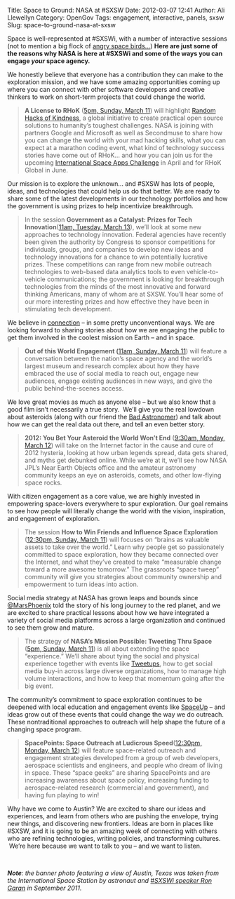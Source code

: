 Title: Space to Ground: NASA at #SXSW
Date: 2012-03-07 12:41
Author: Ali Llewellyn
Category: OpenGov
Tags: engagement, interactive, panels, sxsw
Slug: space-to-ground-nasa-at-sxsw

Space is well-represented at \#SXSWi, with a number of interactive
sessions (not to mention a big flock of [angry space birds…][]) **Here
are just some of the reasons why NASA is here at \#SXSWi and some of the
ways you can engage *your* space agency.**

We honestly believe that everyone has a contribution they can make to
the exploration mission, and we have some amazing opportunities coming
up where you can connect with other software developers and creative
thinkers to work on short-term projects that could change the world.

> **A License to RHoK** ([5pm, Sunday, March 11][]) will highlight
> [Random Hacks of Kindness][], a global initiative to create practical
> open source solutions to humanity’s toughest challenges. NASA is
> joining with partners Google and Microsoft as well as Secondmuse to
> share how you can change the world with your mad hacking skills, what
> you can expect at a marathon coding event, what kind of technology
> success stories have come out of RHoK… and how you can join us for the
> upcoming [International Space Apps Challenge][] in April and for RHoK
> Global in June.

Our mission is to explore the unknown… and \#SXSW has lots of people,
ideas, and technologies that could help us do that better. We are ready
to share some of the latest developments in our technology portfolios
and how the government is using prizes to help incentivize breakthrough.

> In the session **Government as a Catalyst: Prizes for Tech
> Innovation**([11am, Tuesday, March 13][]), we’ll look at some new
> approaches to technology innovation. Federal agencies have recently
> been given the authority by Congress to sponsor competitions for
> individuals, groups, and companies to develop new ideas and technology
> innovations for a chance to win potentially lucrative prizes. These
> competitions can range from new mobile outreach technologies to
> web-based data analytics tools to even vehicle-to-vehicle
> communications; the government is looking for breakthrough
> technologies from the minds of the most innovative and forward
> thinking Americans, many of whom are at SXSW. You’ll hear some of our
> more interesting prizes and how effective they have been in
> stimulating tech development.

We believe in [connection][] – in some pretty unconventional ways. We
are looking forward to sharing stories about how we are engaging the
public to get them involved in the coolest mission on Earth – and in
space.

> **Out of this World Engagement (**[11am, Sunday, March 11][]) will
> feature a conversation between the nation’s space agency and the
> world’s largest museum and research complex about how they have
> embraced the use of social media to reach out, engage new audiences,
> engage existing audiences in new ways, and give the public
> behind-the-scenes access.

We love great movies as much as anyone else – but we also know that a
good film isn’t necessarily a true story.  We’ll give you the real
lowdown about asteroids (along with our friend the [Bad Astronomer][])
and talk about how we can get the real data out there, and tell an even
better story.

> **2012: You Bet Your Asteroid the World Won’t End** ([9:30am, Monday,
> March 12][]) will take on the Internet factor in the cause and cure of
> 2012 hysteria, looking at how urban legends spread, data gets shared,
> and myths get debunked online. While we’re at it, we’ll see how NASA
> JPL’s Near Earth Objects office and the amateur astronomy community
> keeps an eye on asteroids, comets, and other low-flying space rocks.

With citizen engagement as a core value, we are highly invested in
empowering space-lovers everywhere to spur exploration. Our goal remains
to see how people will literally change the world with the vision,
inspiration, and engagement of exploration.

> The session **How to Win Friends and Influence Space Exploration**
> ([12:30pm, Sunday, March 11][]) will focuses on “brains as valuable
> assets to take over the world.” Learn why people get so passionately
> committed to space exploration, how they became connected over the
> Internet, and what they’ve created to make “measurable change toward a
> more awesome tomorrow.” The grassroots “space tweep” community will
> give you strategies about community ownership and empowerment to turn
> ideas into action.

Social media strategy at NASA has grown leaps and bounds since
[@MarsPhoenix][] told the story of his long journey to the red planet,
and we are excited to share practical lessons about how we have
integrated a variety of social media platforms across a large
organization and continued to see them grow and mature.

> The strategy of **NASA’s Mission Possible: Tweeting Thru Space**
> ([5pm, Sunday, March 11][1]) is all about extending the space
> “experience.” We’ll share about tying the social and physical
> experience together with events like [Tweetups][], how to get social
> media buy-in across large diverse organizations, how to manage high
> volume interactions, and how to keep that momentum going after the big
> event.

The community’s commitment to space exploration continues to be deepened
with local education and engagement events like [SpaceUp][] – and ideas
grow out of these events that could change the way we do outreach. These
nontraditional approaches to outreach will help shape the future of a
changing space program.

> **SpacePoints: Space Outreach at Ludicrous Speed**([12:30pm, Monday,
> March 12][]) will feature space-related outreach and engagement
> strategies developed from a group of web developers, aerospace
> scientists and engineers, and people who dream of living in space.
> These “space geeks” are sharing SpacePoints and are increasing
> awareness about space policy, increasing funding to aerospace-related
> research (commercial and government), and having fun playing to win!

Why have we come to Austin? We are excited to share our ideas and
experiences, and learn from others who are pushing the envelope, trying
new things, and discovering new frontiers. Ideas are born in places like
\#SXSW, and it is going to be an amazing week of connecting with others
who are refining technologies, writing policies, and transforming
cultures.  We’re here because we want to talk to you – and we want to
listen.

 

***Note**: the banner photo featuring a view of Austin, Texas was taken
from the International Space Station by astronaut and [\#SXSWi speaker
Ron Garan][12:30pm, Sunday, March 11] in September 2011.*

 

 

  [angry space birds…]: http://www.youtube.com/watch?feature=player_embedded&v=9YZ_yLQadBg
  [5pm, Sunday, March 11]: http://schedule.sxsw.com/2012/events/event_IAP10214
  [Random Hacks of Kindness]: http://www.rhok.org/
  [International Space Apps Challenge]: http://spaceappschallenge.org/
  [11am, Tuesday, March 13]: http://schedule.sxsw.com/2012/events/event_IAP11048
  [connection]: http://www.nasa.gov/connect/
  [11am, Sunday, March 11]: http://schedule.sxsw.com/2012/events/event_IAP13786
  [Bad Astronomer]: http://blogs.discovermagazine.com/badastronomy/
  [9:30am, Monday, March 12]: http://schedule.sxsw.com/2012/events/event_IAP9535
  [12:30pm, Sunday, March 11]: http://schedule.sxsw.com/2012/events/event_IAP12424
  [@MarsPhoenix]: https://twitter.com/#!/marsphoenix
  [1]: http://schedule.sxsw.com/2012/events/event_IAP10789
  [Tweetups]: http://www.nasa.gov/connect/tweetup/index.html
  [SpaceUp]: http://spaceup.org/
  [12:30pm, Monday, March 12]: http://schedule.sxsw.com/2012/events/event_IAP10551
